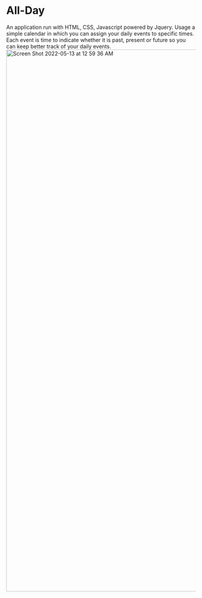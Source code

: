 # All-Day

An application run with HTML, CSS, Javascript powered by Jquery. Usage a simple calendar in which you can assign your daily events to specific times. Each event is time to indicate whether it is past, present or future so you can keep better track of your daily events.<img width="1440" alt="Screen Shot 2022-05-13 at 12 59 36 AM" src="https://user-images.githubusercontent.com/95262020/168238349-ae617390-88dd-4165-ac0c-94326b4628f4.png">
